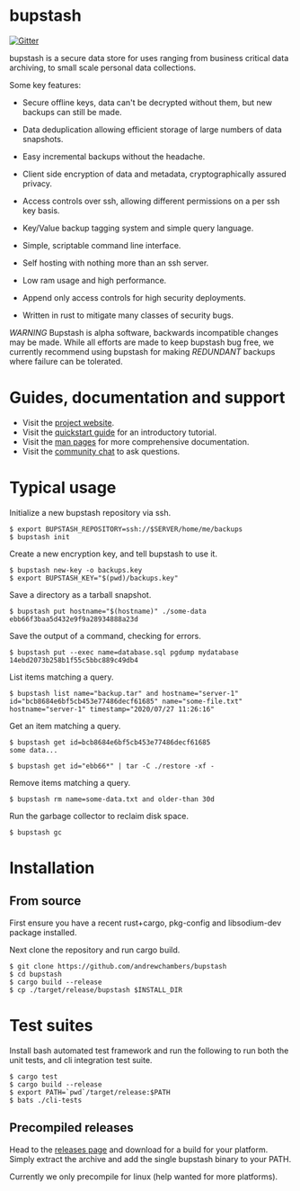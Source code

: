 # bupstash

[![Gitter](https://badges.gitter.im/bupstash/community.svg)](https://gitter.im/bupstash/community?utm_source=badge&utm_medium=badge&utm_campaign=pr-badge)

bupstash is a secure data store for uses ranging from business critical data archiving,
to small scale personal data collections. 

Some key features:

- Secure offline keys, data can't be decrypted without them, but new backups can still be made.

- Data deduplication allowing efficient storage of large numbers of data snapshots.

- Easy incremental backups without the headache.

- Client side encryption of data and metadata, cryptographically assured privacy.

- Access controls over ssh, allowing different permissions on a per ssh key basis.

- Key/Value backup tagging system and simple query language.

- Simple, scriptable command line interface.

- Self hosting with nothing more than an ssh server.

- Low ram usage and high performance.

- Append only access controls for high security deployments.

- Written in rust to mitigate many classes of security bugs.

*WARNING* Bupstash is alpha software, backwards incompatible changes may be made.
While all efforts are made to keep bupstash bug free, we currently recommend
using bupstash for making *REDUNDANT* backups where failure can be tolerated.


# Guides, documentation and support

- Visit the [project website](https://bupstash.io).
- Visit the [quickstart guide](https://bupstash.io/doc/guides/Getting%20Started.html) for an introductory tutorial.
- Visit the [man pages](https://bupstash.io/doc/man/bupstash.html) for more comprehensive documentation.
- Visit the [community chat](https://gitter.im/bupstash/community?utm_source=share-link&utm_medium=link&utm_campaign=share-link) to ask questions.

# Typical usage

Initialize a new bupstash repository via ssh.
```
$ export BUPSTASH_REPOSITORY=ssh://$SERVER/home/me/backups
$ bupstash init
```

Create a new encryption key, and tell bupstash to use it.
```
$ bupstash new-key -o backups.key
$ export BUPSTASH_KEY="$(pwd)/backups.key"
```

Save a directory as a tarball snapshot.
```
$ bupstash put hostname="$(hostname)" ./some-data
ebb66f3baa5d432e9f9a28934888a23d
```
Save the output of a command, checking for errors.
```
$ bupstash put --exec name=database.sql pgdump mydatabase
14ebd2073b258b1f55c5bbc889c49db4
```

List items matching a query.
```
$ bupstash list name="backup.tar" and hostname="server-1"
id="bcb8684e6bf5cb453e77486decf61685" name="some-file.txt" hostname="server-1" timestamp="2020/07/27 11:26:16"
```

Get an item matching a query.
```
$ bupstash get id=bcb8684e6bf5cb453e77486decf61685
some data...

$ bupstash get id="ebb66*" | tar -C ./restore -xf -
```

Remove items matching a query.
```
$ bupstash rm name=some-data.txt and older-than 30d
```

Run the garbage collector to reclaim disk space.
```
$ bupstash gc
```

# Installation

## From source

First ensure you have a recent rust+cargo, pkg-config and libsodium-dev package installed.

Next clone the repository and run cargo build.
```
$ git clone https://github.com/andrewchambers/bupstash
$ cd bupstash
$ cargo build --release
$ cp ./target/release/bupstash $INSTALL_DIR
```

# Test suites

Install bash automated test framework and run the following to run both the unit tests, and cli integration test suite.

```
$ cargo test
$ cargo build --release
$ export PATH=`pwd`/target/release:$PATH
$ bats ./cli-tests
```

## Precompiled releases

Head to the [releases page](https://github.com/andrewchambers/bupstash/releases) and download for 
a build for your platform. Simply extract the archive and add the single bupstash binary to your PATH.

Currently we only precompile for linux (help wanted for more platforms).



